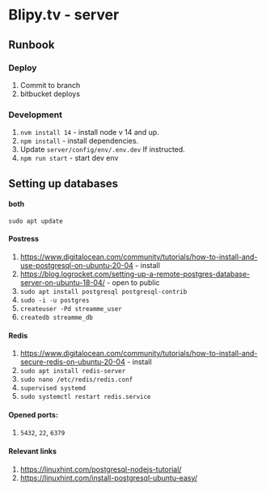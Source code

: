 # Blipy.tv - server

## Runbook

### Deploy

1. Commit to branch
1. bitbucket deploys

### Development

1. `nvm install 14` - install node v 14 and up.
1. `npm install` - install dependencies.
1. Update `server/config/env/.env.dev` If instructed.
1. `npm run start` - start dev env

## Setting up databases

#### both

`sudo apt update`

#### Postress

1. https://www.digitalocean.com/community/tutorials/how-to-install-and-use-postgresql-on-ubuntu-20-04 - install
1. https://blog.logrocket.com/setting-up-a-remote-postgres-database-server-on-ubuntu-18-04/ - open to public
1. `sudo apt install postgresql postgresql-contrib`
1. `sudo -i -u postgres`
1. `createuser -Pd streamme_user`
1. `createdb streamme_db`

#### Redis

1. https://www.digitalocean.com/community/tutorials/how-to-install-and-secure-redis-on-ubuntu-20-04 - install
1. `sudo apt install redis-server`
1. `sudo nano /etc/redis/redis.conf`
1. `supervised systemd`
1. `sudo systemctl restart redis.service`

#### Opened ports:

1. `5432`, `22`, `6379`

#### Relevant links

1. https://linuxhint.com/postgresql-nodejs-tutorial/
1. https://linuxhint.com/install-postgresql-ubuntu-easy/
